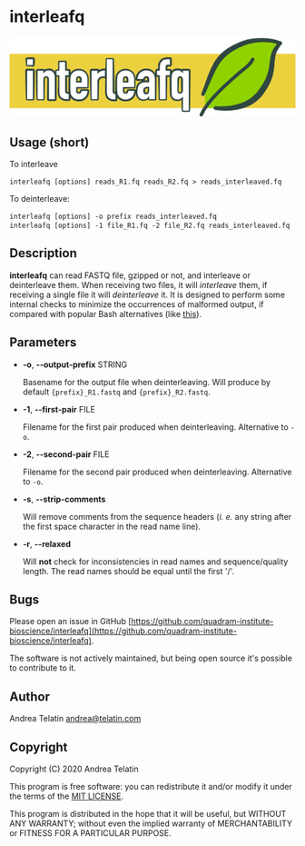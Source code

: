 # interleafq

![InterleaFQ](img/interleafq_banner.png)


## Usage (short)

To interleave

    interleafq [options] reads_R1.fq reads_R2.fq > reads_interleaved.fq

To deinterleave:

    interleafq [options] -o prefix reads_interleaved.fq 
    interleafq [options] -1 file_R1.fq -2 file_R2.fq reads_interleaved.fq 

## Description

**interleafq** can read FASTQ file, gzipped or not, and interleave or deinterleave them. 
When receiving two files, it will _interleave_ them, if receiving a single file it will _deinterleave_ it. 
It is designed to perform some internal checks to minimize the occurrences of malformed output, 
if compared with popular Bash alternatives (like [this](https://gist.github.com/nathanhaigh/3521724)).

## Parameters

- **-o**, **--output-prefix** STRING

    Basename for the output file when deinterleaving. Will produce by default `{prefix}_R1.fastq` and `{prefix}_R2.fastq`.

- **-1**, **--first-pair** FILE

    Filename for the first pair produced when deinterleaving. Alternative to `-o`.

- **-2**, **--second-pair** FILE

    Filename for the second pair produced when deinterleaving. Alternative to `-o`.

- **-s**, **--strip-comments**

    Will remove comments from the sequence headers (_i. e._ any string after the first space character in the read name line).

- **-r**, **--relaxed**

    Will **not** check for inconsistencies in read names and sequence/quality length. The read names should be equal until the first '/'.

## Bugs

Please open an issue in GitHub [https://github.com/quadram-institute-bioscience/interleafq](https://github.com/quadram-institute-bioscience/interleafq).

The software is not actively maintained, but being open source it's possible to contribute to it.

## Author

Andrea Telatin <andrea@telatin.com>

## Copyright

Copyright (C) 2020 Andrea Telatin 

This program is free software: you can redistribute it and/or modify
it under the terms of the [MIT LICENSE](LICENSE).

This program is distributed in the hope that it will be useful,
but WITHOUT ANY WARRANTY; without even the implied warranty of
MERCHANTABILITY or FITNESS FOR A PARTICULAR PURPOSE.  
